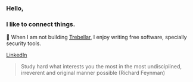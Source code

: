 ### Hello,
### I like to connect things.

:call_me_hand: When I am not building [Trebellar](https://trebellar.com/), I enjoy writing free software, specially security tools.

[LinkedIn](https://es.linkedin.com/in/jesusprubio)

> Study hard what interests you the most in the most undisciplined, irreverent and original manner possible (Richard Feynman)
